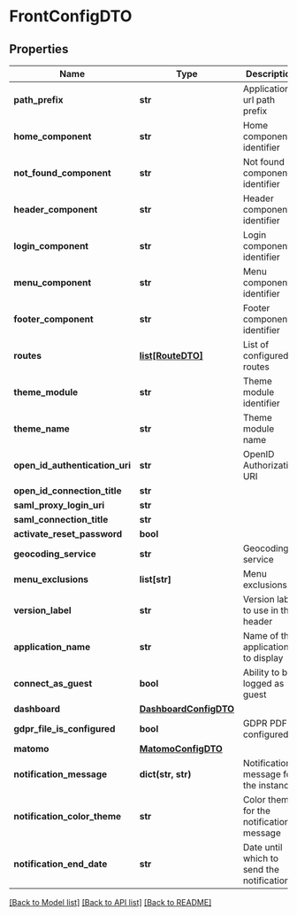# FrontConfigDTO

## Properties
Name | Type | Description | Notes
------------ | ------------- | ------------- | -------------
**path_prefix** | **str** | Application url path prefix | 
**home_component** | **str** | Home component identifier | 
**not_found_component** | **str** | Not found component identifier | 
**header_component** | **str** | Header component identifier | 
**login_component** | **str** | Login component identifier | 
**menu_component** | **str** | Menu component identifier | 
**footer_component** | **str** | Footer component identifier | 
**routes** | [**list[RouteDTO]**](RouteDTO.md) | List of configured routes | 
**theme_module** | **str** | Theme module identifier | [optional] 
**theme_name** | **str** | Theme module name | [optional] 
**open_id_authentication_uri** | **str** | OpenID Authorization URI | [optional] 
**open_id_connection_title** | **str** |  | [optional] 
**saml_proxy_login_uri** | **str** |  | [optional] 
**saml_connection_title** | **str** |  | [optional] 
**activate_reset_password** | **bool** |  | [optional] 
**geocoding_service** | **str** | Geocoding service | [optional] 
**menu_exclusions** | **list[str]** | Menu exclusions | [optional] 
**version_label** | **str** | Version label to use in the header | [optional] 
**application_name** | **str** | Name of the application to display | [optional] 
**connect_as_guest** | **bool** | Ability to be logged as guest | [optional] 
**dashboard** | [**DashboardConfigDTO**](DashboardConfigDTO.md) |  | [optional] 
**gdpr_file_is_configured** | **bool** | GDPR PDF is configured | [optional] 
**matomo** | [**MatomoConfigDTO**](MatomoConfigDTO.md) |  | [optional] 
**notification_message** | **dict(str, str)** | Notification message for the instance | [optional] 
**notification_color_theme** | **str** | Color theme for the notification message | [optional] 
**notification_end_date** | **str** | Date until which to send the notification | [optional] 

[[Back to Model list]](../README.md#documentation-for-models) [[Back to API list]](../README.md#documentation-for-api-endpoints) [[Back to README]](../README.md)



